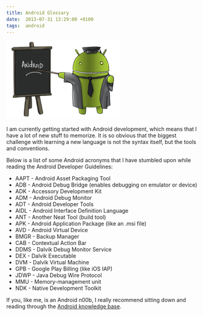 ```yaml
---
title: Android Glossary
date:  2013-07-31 13:29:00 +0100
tags:  android
---
```


![Image of an Android teacher](/assets/blog/2013-08-05-android.png)

I am currently getting started with Android development, which means that I have
a lot of new stuff to memorize. It is so obvious that the biggest challenge with
learning a new language is not the syntax itself, but the tools and conventions.

Below is a list of some Android acronyms that I have stumbled upon while reading
the Android Developer Guidelines:

* AAPT - Android Asset Packaging Tool
* ADB - Android Debug Bridge (enables debugging on emulator or device)
* ADK - Accessory Development Kit
* ADM - Android Debug Monitor
* ADT - Android Developer Tools
* AIDL - Android Interface Definition Language
* ANT - Another Neat Tool (build tool)
* APK - Android Application Package (like an .msi file)
* AVD - Android Virtual Device
* BMGR - Backup Manager
* CAB - Contextual Action Bar
* DDMS - Dalvik Debug Monitor Service
* DEX - Dalvik Executable
* DVM - Dalvik Virtual Machine
* GPB - Google Play Billing (like iOS IAP)
* JDWP - Java Debug Wire Protocol
* MMU - Memory-management unit
* NDK - Native Development Toolkit

If you, like me, is an Android n00b, I really recommend sitting down and reading
through the [Android knowledge base](http://developer.android.com).